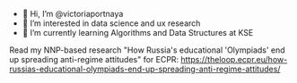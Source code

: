 - 👋 Hi, I’m @victoriaportnaya
- 👀 I’m interested in data science and ux research
- 🌱 I’m currently learning Algorithms and Data Structures at KSE 

Read my NNP-based research "How Russia's educational 'Olympiads' end up spreading anti-regime attitudes" for ECPR: https://theloop.ecpr.eu/how-russias-educational-olympiads-end-up-spreading-anti-regime-attitudes/
